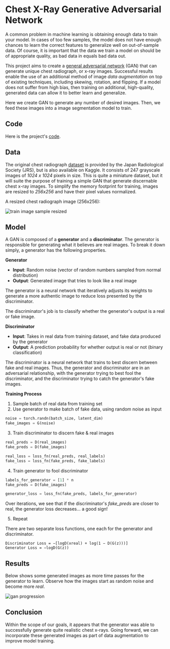 # Chest X-Ray Generative Adversarial Network

A common problem in machine learning is obtaining enough data to train your model. In cases of too few samples, the model does not have enough chances to learn the correct features to generalize well on out-of-sample data. Of course, it is important that the data we train a model on should be of appropriate quality, as bad data in equals bad data out.

This project aims to create a [general adversarial network](https://developers.google.com/machine-learning/gan/gan_structure) (GAN) that can generate unique chest radiograph, or x-ray images. Successful results enable the use of an additional method of image *data augmentation* on top of existing techniques, including skewing, rotation, and flipping. If a model does not suffer from high bias, then training on additional, high-quality, generated data can allow it to better learn and generalize.

Here we create GAN to generate any number of desired images. Then, we feed these images into a image segmentation model to train.

## Code

Here is the project's [code](https://github.com/christopherbui/machine-learning-projects/blob/main/chest-xray-gan/chest_xray_gan.ipynb).

## Data

The original chest radiograph [dataset](https://www.kaggle.com/datasets/raddar/nodules-in-chest-xrays-jsrt) is provided by the Japan Radiological Society (JRS), but is also available on Kaggle. It consists of 247 grayscale images of *1024 x 1024* pixels in size. This is quite a miniature dataset, but it will suite the purpose of training a simple GAN that generate discernable chest x-ray images. To simplify the memory footprint for training, images are resized to *256x256* and have their pixel values normalized.

A resized chest radiograph image (256x256):

![train image sample resized](../../img/project-images/chest-xray-gan/train_sample_image_resized.png)

## Model

A GAN is composed of a **generator** and a **discriminator**. The generator is responsible for generating what it believes are real images. To break it down simply, a generator has the following properties.

**Generator**

- **Input**: Random noise (vector of random numbers sampled from normal distribution)
- **Output**: Generated image that tries to look like a real image

The generator is a neural network that iteratively adjusts its weights to generate a more authentic image to reduce loss presented by the discriminator.

The discriminator's job is to classify whether the generator's output is a real or fake image.

**Discriminator**

- **Input**: Takes in real data from training dataset, and fake data produced by the generator
- **Output**: A prediction probability for whether output is real or not (binary classification)

The discriminator is a neural network that trains to best discern between fake and real images. Thus, the generator and discriminator are in an adversarial relationship, with the generator trying to best fool the discriminator, and the discriminator trying to catch the generator's fake images.

**Training Process**

1. Sample batch of real data from training set
2. Use generator to make batch of fake data, using random noise as input

```python
noise = torch.randn(batch_size, latent_dim)
fake_images = G(noise)
```

3. Train discriminator to discern fake & real images

```python
real_preds = D(real_images)
fake_preds = D(fake_images)

real_loss = loss_fn(real_preds, real_labels)
fake_loss = loss_fn(fake_preds, fake_labels)
```

4. Train generator to fool discriminator

```python
labels_for_generator = [1] * n
fake_preds = D(fake_images)

generator_loss = loss_fn(fake_preds, labels_for_generator)
```

Over iterations, we see that if the discriminator's *fake_preds* are closer to real, the generator loss decreases... a good sign!

5. Repeat

There are two separate loss functions, one each for the generator and discriminator.

```
Discriminator Loss = −[logD(xreal) + log(1 − D(G(z)))]
Generator Loss = −logD(G(z))
```

## Results

Below shows some generated images as more time passes for the generator to learn. Observe how the images start as random noise and become more *real*.

![gan progression](../../img/project-images/chest-xray-gan/gan_progression.png)

## Conclusion

Within the scope of our goals, it appears that the generator was able to successfully generate quite realistic chest x-rays. Going forward, we can incorporate these generated images as part of data augmentation to improve model training.
